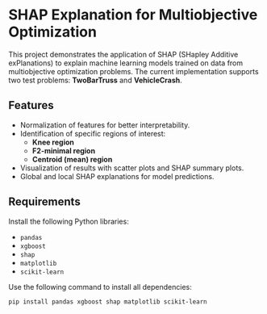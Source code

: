# SHAP Explanation for Multiobjective Optimization

This project demonstrates the application of SHAP (SHapley Additive exPlanations) to explain machine learning models trained on data from multiobjective optimization problems. The current implementation supports two test problems: **TwoBarTruss** and **VehicleCrash**.

## Features
- Normalization of features for better interpretability.
- Identification of specific regions of interest:
  - **Knee region**
  - **F2-minimal region**
  - **Centroid (mean) region**
- Visualization of results with scatter plots and SHAP summary plots.
- Global and local SHAP explanations for model predictions.

## Requirements
Install the following Python libraries:
- `pandas`
- `xgboost`
- `shap`
- `matplotlib`
- `scikit-learn`

Use the following command to install all dependencies:
```bash
pip install pandas xgboost shap matplotlib scikit-learn

